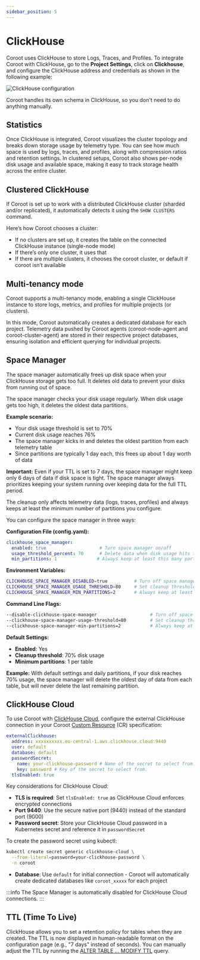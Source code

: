 ```yaml
---
sidebar_position: 5
---
```


# ClickHouse

Coroot uses ClickHouse to store Logs, Traces, and Profiles. 
To integrate Coroot with ClickHouse, go to the **Project Settings**, click on **Clickhouse**, and configure the ClickHouse 
address and credentials as shown in the following example:

<img alt="ClickHouse configuration" src="/img/docs/clickhouse_configuration.png" class="card w-1200"/>

Coroot handles its own schema in ClickHouse, so you don't need to do anything manually.

## Statistics

Once ClickHouse is integrated, Coroot visualizes the cluster topology and breaks down storage usage by telemetry type. 
You can see how much space is used by logs, traces, and profiles, along with compression ratios and retention settings. 
In clustered setups, Coroot also shows per-node disk usage and available space, making it easy to track storage health across the entire cluster.

## Clustered ClickHouse
If Coroot is set up to work with a distributed ClickHouse cluster (sharded and/or replicated), 
it automatically detects it using the `SHOW CLUSTERS` command.

Here’s how Coroot chooses a cluster:

* If no clusters are set up, it creates the table on the connected ClickHouse instance (single-node mode)
* If there’s only one cluster, it uses that
* If there are multiple clusters, it chooses the coroot cluster, or default if coroot isn’t available

## Multi-tenancy mode

Coroot supports a multi-tenancy mode, enabling a single ClickHouse instance to store logs, metrics, and profiles for multiple projects (or clusters).

In this mode, Coroot automatically creates a dedicated database for each project. 
Telemetry data pushed by Coroot agents (coroot-node-agent and coroot-cluster-agent) are stored in their respective project databases, 
ensuring isolation and efficient querying for individual projects.

## Space Manager

The space manager automatically frees up disk space when your ClickHouse storage gets too full. It deletes old data to prevent your disks from running out of space.

The space manager checks your disk usage regularly. When disk usage gets too high, it deletes the oldest data partitions.

**Example scenario:**
- Your disk usage threshold is set to 70%
- Current disk usage reaches 76%
- The space manager kicks in and deletes the oldest partition from each telemetry table
- Since partitions are typically 1 day each, this frees up about 1 day worth of data

**Important:** Even if your TTL is set to 7 days, the space manager might keep only 6 days of data if disk space is tight. The space manager always prioritizes keeping your system running over keeping data for the full TTL period.

The cleanup only affects telemetry data (logs, traces, profiles) and always keeps at least the minimum number of partitions you configure.

You can configure the space manager in three ways:

**Configuration File (config.yaml):**
```yaml
clickhouse_space_manager:
  enabled: true                    # Turn space manager on/off
  usage_threshold_percent: 70      # Delete data when disk usage hits this %
  min_partitions: 1               # Always keep at least this many partitions
```

**Environment Variables:**
```bash
CLICKHOUSE_SPACE_MANAGER_DISABLED=true          # Turn off space manager
CLICKHOUSE_SPACE_MANAGER_USAGE_THRESHOLD=80     # Set cleanup threshold to 80%
CLICKHOUSE_SPACE_MANAGER_MIN_PARTITIONS=2       # Always keep at least 2 partitions
```

**Command Line Flags:**
```bash
--disable-clickhouse-space-manager                    # Turn off space manager
--clickhouse-space-manager-usage-threshold=80         # Set cleanup threshold to 80%
--clickhouse-space-manager-min-partitions=2           # Always keep at least 2 partitions
```

**Default Settings:**
- **Enabled**: Yes
- **Cleanup threshold**: 70% disk usage
- **Minimum partitions**: 1 per table

**Example:** With default settings and daily partitions, if your disk reaches 70% usage, the space manager will delete the oldest day of data from each table, but will never delete the last remaining partition.

## ClickHouse Cloud

To use Coroot with [ClickHouse Cloud](https://clickhouse.com/cloud), configure the external ClickHouse connection in your Coroot [Custom Resource](/installation/k8s-operator) (CR) specification:

```yaml
externalClickhouse:
  address: xxxxxxxxxx.eu-central-1.aws.clickhouse.cloud:9440
  user: default
  database: default
  passwordSecret: 
    name: your-clickhouse-password # Name of the secret to select from.
    key: password # Key of the secret to select from.
  tlsEnabled: true
```

Key considerations for ClickHouse Cloud:
- **TLS is required**: Set `tlsEnabled: true` as ClickHouse Cloud enforces encrypted connections
- **Port 9440**: Use the secure native port (9440) instead of the standard port (9000)
- **Password secret**: Store your ClickHouse Cloud password in a Kubernetes secret and reference it in `passwordSecret`

To create the password secret using kubectl:
```bash
kubectl create secret generic clickhouse-cloud \
  --from-literal=password=your-clickhouse-password \
  -n coroot
```
- **Database**: Use `default` for initial connection - Coroot will automatically create dedicated databases like `coroot_xxxxx` for each project

:::info
The Space Manager is automatically disabled for ClickHouse Cloud connections.
:::


## TTL (Time To Live)

ClickHouse allows you to set a retention policy for tables when they are created. 
The TTL is now displayed in human-readable format on the configuration page (e.g., "7 days" instead of seconds).
You can manually adjust the TTL by running the [ALTER TABLE ... MODIFY TTL](https://clickhouse.com/docs/en/sql-reference/statements/alter/ttl) query.

